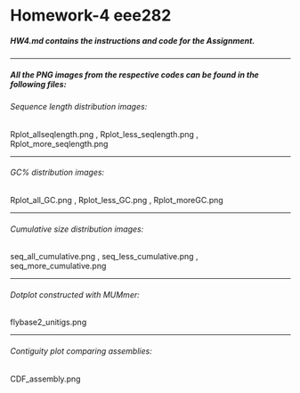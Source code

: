 # Homework-4 eee282
##### HW4.md contains the  instructions and code for the Assignment.
***
##### All the PNG images from the respective codes can be found in the following files: 
###### Sequence length distribution images:
Rplot_allseqlength.png ,
Rplot_less_seqlength.png ,
Rplot_more_seqlength.png
***
###### GC% distribution images:
Rplot_all_GC.png ,
Rplot_less_GC.png ,
Rplot_moreGC.png
***
###### Cumulative size distribution images:
seq_all_cumulative.png ,
seq_less_cumulative.png ,
seq_more_cumulative.png
***
###### Dotplot constructed with MUMmer:

flybase2_unitigs.png
***
###### Contiguity plot comparing assemblies:
CDF_assembly.png
